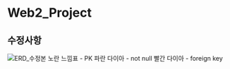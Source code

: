 # Web2_Project

수정사항
--------------------------------------------
![ERD_수정본](https://user-images.githubusercontent.com/109846153/196022829-c2964f45-eb90-4c00-a005-465b4a774e9c.PNG)
노란 느낌표 - PK     파란 다이아 - not null        빨간 다이아 - foreign key
